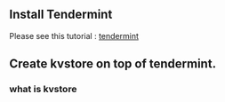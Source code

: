## Install Tendermint
Please see this tutorial : [tendermint](tendermint/Install.md)

## Create kvstore on top of tendermint.

### what is kvstore

